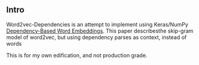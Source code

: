 ## Intro
Word2vec-Dependencies is an attempt to implement  using Keras/NumPy [Dependency-Based Word Embeddings](https://levyomer.files.wordpress.com/2014/04/dependency-based-word-embeddings-acl-2014.pdf). This paper describesthe skip-gram model of word2vec, but using dependency parses as context, instead of words

This is for my own edification, and not production grade. 



